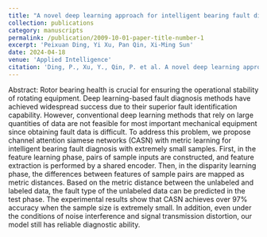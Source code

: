 ```yaml
---
title: "A novel deep learning approach for intelligent bearing fault diagnosis under extremely small samples"
collection: publications
category: manuscripts
permalink: /publication/2009-10-01-paper-title-number-1
excerpt: 'Peixuan Ding, Yi Xu, Pan Qin, Xi-Ming Sun'
date: 2024-04-18
venue: 'Applied Intelligence'
citation: 'Ding, P., Xu, Y., Qin, P. et al. A novel deep learning approach for intelligent bearing fault diagnosis under extremely small samples. Appl Intell 54, 5306–5316 (2024). https://doi.org/10.1007/s10489-024-05429-7'
---
```


Abstract:
Rotor bearing health is crucial for ensuring the operational stability of rotating equipment. Deep learning-based fault diagnosis methods have achieved widespread success due to their superior fault identification capability. However, conventional deep learning methods that rely on large quantities of data are not feasible for most important mechanical equipment since obtaining fault data is difficult. To address this problem, we propose channel attention siamese networks (CASN) with metric learning for intelligent bearing fault diagnosis with extremely small samples. First, in the feature learning phase, pairs of sample inputs are constructed, and feature extraction is performed by a shared encoder. Then, in the disparity learning phase, the differences between features of sample pairs are mapped as metric distances. Based on the metric distance between the unlabeled and labeled data, the fault type of the unlabeled data can be predicted in the test phase. The experimental results show that CASN achieves over 97% accuracy when the sample size is extremely small. In addition, even under the conditions of noise interference and signal transmission distortion, our model still has reliable diagnostic ability.
